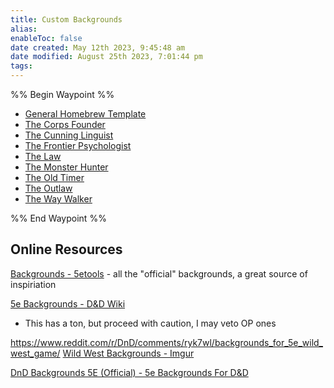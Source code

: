 ```yaml
---
title: Custom Backgrounds
alias: 
enableToc: false
date created: May 12th 2023, 9:45:48 am
date modified: August 25th 2023, 7:01:44 pm
tags: 
---
```

%% Begin Waypoint %%
- [General Homebrew Template](./General%20Homebrew%20Template.md)
- [The Corps Founder](./The%20Corps%20Founder.md)
- [The Cunning Linguist](./The%20Cunning%20Linguist.md)
- [The Frontier Psychologist](./The%20Frontier%20Psychologist.md)
- [The Law](./The%20Law.md)
- [The Monster Hunter](./The%20Monster%20Hunter.md)
- [The Old Timer](./The%20Old%20Timer.md)
- [The Outlaw](./The%20Outlaw.md)
- [The Way Walker](./The%20Way%20Walker.md)

%% End Waypoint %%
## Online Resources
[Backgrounds - 5etools](https://5e.tools/backgrounds.html) - all the "official" backgrounds, a great source of inspiriation

[5e Backgrounds - D&D Wiki](https://www.dandwiki.com/wiki/5e_Backgrounds)
- This has a ton, but proceed with caution, I may veto OP ones

https://www.reddit.com/r/DnD/comments/ryk7wl/backgrounds_for_5e_wild_west_game/
[Wild West Backgrounds - Imgur](https://imgur.com/a/on9ZD#XPvdcru)

[DnD Backgrounds 5E (Official) - 5e Backgrounds For D&D](https://5ebackgrounds.com/)
